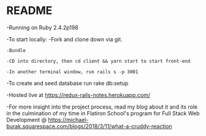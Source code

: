 # README

-Running on Ruby 2.4.2p198

-To start locally:
    -Fork and clone down via git. 
    
    -Bundle 
    
    -CD into directory, then cd client && yarn start to start front-end 
    
    -In another terminal window, run rails s -p 3001 

-To create and seed database run rake db:setup

-Hosted live at https://redux-rails-notes.herokuapp.com/

-For more insight into the project process, read my blog about it and its role in the culmination of my time in Flatiron School's program for Full Stack Web Development @ https://michael-burak.squarespace.com/blogs/2018/3/11/what-a-cruddy-reaction